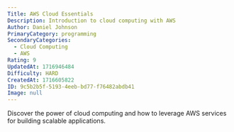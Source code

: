 ```yaml
---
Title: AWS Cloud Essentials
Description: Introduction to cloud computing with AWS
Author: Daniel Johnson
PrimaryCategory: programming
SecondaryCategories:
  - Cloud Computing
  - AWS
Rating: 9
UpdatedAt: 1716946484
Difficulty: HARD
CreatedAt: 1716605822
ID: 9c5b2b5f-5193-4eeb-bd77-f76482abdb41
Image: null
---
```

Discover the power of cloud computing and how to leverage AWS services for building scalable applications.
